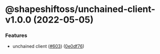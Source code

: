 # @shapeshiftoss/unchained-client-v1.0.0 (2022-05-05)


### Features

* unchained client ([#603](https://github.com/shapeshift/lib/issues/603)) ([0e0df76](https://github.com/shapeshift/lib/commit/0e0df7654cd8d9a5ebcab5ce4bb54d825981440b))
